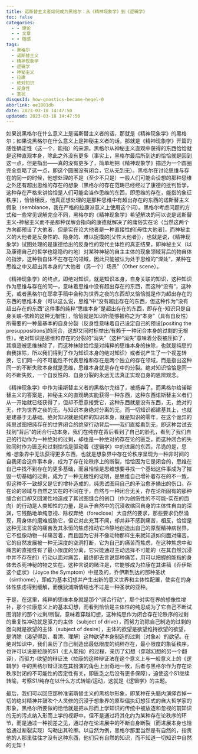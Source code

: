 ```yaml
---
title: 诺斯替主义者如何成为黑格尔：从《精神现象学》到《逻辑学》
toc: false
categories:
  - - 理论
  - - 文章
  - - 随感
tags:
  - 黑格尔
  - 诺斯替主义
  - 精神现象学
  - 逻辑学
  - 神秘主义
  - 拉康
  - 绝对知识
  - 反身性
  - 圣状
disqusId: how-gnostics-became-hegel-0
abbrlink: ee1801db
date: 2023-03-18 14:47:50
updated: 2023-03-18 14:47:50
---
```


如果说黑格尔在什么意义上是诺斯替主义者的话，那就是《精神现象学》的黑格尔；如果说黑格尔在什么意义上是神秘主义者的话，那就是《精神现象学》开篇的感性确定性（这一个，能指）的来源。黑格尔从神秘主义直观中获得的东西恰恰就是这种直观本身，除此之外没有更多（事实上，黑格尔最后所到达的恰恰就是回到这一点，但是指出——真的没有更多了，简单地把《精神现象学》描述为一个圆圈完全忽略了这一点，即这个圆圈没有闭合，它从无到无）。黑格尔在讨论思维与存在的同一的时候，他想处理的不是（至少不只是）一般人们可能会设想的那种思维之外还有超出思维的存在的想象（黑格尔的存在范畴已经经过了康德的批判哲学，这种存在严格来讲恰恰是人们可能会当作思维的东西，即思维的存在，能指的象征秩序），恰恰相反，他真正想处理的是那种思维中有超出存在的东西的诺斯替主义假象（semblance，我在严格的拉康派意义上使用这个词）。黑格尔考虑问题的方式和一些常见误解完全不同，黑格尔的《精神现象学》希望解决的可以说是诺斯替主义-神秘主义而不是那种误解会指向的康德就解决了的庸俗实在论（当然这两个方向都预设了大他者，但是实在论大他者是一种直接性的[母性大他者]，而神秘主义的大他者是反身性的、隐身的、难以捉摸的[父性大他者]），也就是说，《精神现象学》试图处理的是康德给出的反身性的现代主体性的真正结果，即神秘主义（以及康德自己的哲学也隐隐约约地）对某种神秘的自主主体的现象领域背后的物自体的指涉，这种物自体不在存在的领域，因此只能被认为处于思维的“深处”，某种在思维之中又超出其本身的“大他者（另一个）场景”（Other scene）。

《精神现象学》的终点，即绝对知识，就是知识本身，自身关联的知识，这种知识作为思维与存在的同一，意味着思维中没有超出存在的东西，而这种“没有”，这种无，或者黑格尔在耶拿手稿中会称为世界之夜的东西却又恰恰就是作为超出存在的东西的思维本身（可以这么说，思维“中”没有超出存在的东西，但这种作为“没有超出存在的东西”这件事的纯粹“思维本身”是超出存在的东西，即存在-知识只是自身关联-依赖的这种无根性），恰恰就是知识所能够被称之为“本身”（具有自反性）所需要的一种最基本的自身分裂（反身性意味着自己设定自己的预设[positing the presuppositions]的闭合，这却又同时标举出/有赖于一种闭合本身的过剩的无根性）。绝对知识是思维和存在的分裂的“消失”（这种“消失”意味着分裂被压抑了，其痕迹被思维抹除了，而这种抹除恰恰是对纯粹的思维本身的抹除，也就是纯思的自我抹除，所以我们得到了作为知识本身的绝对知识）或者说产生了一个视差转换，它们同一的不可能性不代表思维和存在是两个独立的存在领域，而是指出这种同一的不断失败本身就是思维，思维本身就是存在中的分裂。绝对知识恰恰是同一的不断失败，一个自反性的、自身分裂的永远无法真正实现自身的思辨观念。

《精神现象学》中作为诺斯替主义者的黑格尔完结了，被扬弃了。而黑格尔给诺斯替主义的答案是，神秘主义的直观确实能获得一种东西，这种东西诺斯替主义者们从一开始就已经获得了，但却不愿意接受它，这种东西就是没有东西，无，绝对的无，作为世界之夜的无，与知识本身绝对分离的无，而一切知识都建基其上，也就是建基于无基础。绝对知识就是纯粹的知识本身，就是知识的零年，在这个诡异的纯思试图把纯存在的世界闭合的绝望行动背后——我们直接看到无，即这种尝试去找到“背后”的闭合行动本身，我们在纯存在背后看到了自己的脸孔，看到了我们自己的行动作为一种绝对的过剩，却也是一种绝对的存在论的匮乏，而这种闭合的失败同时作为匮乏和过剩恰恰是驱动着《逻辑学》中的进展的东西。吊诡的是，思维-想象界中无法获得更多东西，也就是想象界中存在论秩序呈现为一种非时间的自我闭合这件事本身，成为了存在论秩序上的断裂，恰恰因为它是闭合的，思维在自己中找不到存在的更多基础，而且恰恰是思维想要寻找一个基础这件事成为了摧毁一切基础的过剩，成为了一种无根性的证明，是思维自己增补着存在的不一致，但这种不一致却又是它的增补造成的，纯思试图用自己的矛治愈矛捅出的伤口。存在论的领域与自然之实在的不同在于，自然与一种闭合无关，存在论所固有的那种缝合创口却又回溯性地造成了其试图缝合的创口（作为创伤性的不可能-实在的面向）的行动是人类知性的力量，是从于自然中的沉浸收缩回自身的主体性自由的深渊，它残酷地单纯忽视、除权弃绝（foreclose）大自然的要求，那些要求仍然涌现，用身体的磨难威胁它，但它对此充耳不闻，却并非不感到痛苦，相反，恰恰是这种无法言说的痛苦及其永恒的焦虑推动它冷静地创造出自己的原型精神病世界，它不但像动物一样痛苦着，而且因为它并不像动物那样生来就知道如何面对痛苦，它的自然发展被一种无深度的空洞打断，它为自己的痛苦而焦虑，在这种焦虑中和痛苦的直接性有了最小限度的分离，它只能通过主动选择不可能的（在其自然沉浸中并不存在的）行动以面对痛苦，最终即去言说那种痛苦，用可以把握的能指的身体去杀死神秘的物之实在。这种言说的赌注是，它能够成为拉康在其讲稿《乔伊斯这个症状》（Joyce the Symptom）中提及的，乔伊斯到达的那种圣状（sinthome），即成为基本幻想并产生出新的意义世界和主体性配置，使实在的身体性焦虑得到缓解，而俄狄浦斯情结也不过是一种圣状的亚种。

于是，在这里，纯粹的思维本身就是那个“闭合行动”，那个对实在界的想像性增补，那个拉康意义上的基本幻想，而看到恰恰是主体性的纯思成为了它自己不断试图消除的那个过剩/断裂，意味着穿越幻想，这种纯思作为闭合存在论秩序的过剩的重复性冲动就是驱力的主体（subject of drive），而努力消除自己制造的过剩的面向就是欲望的主体（subject of desire），主体的欲望是欲望维持欲望的欲望，是消除（渴望得到、看清、理解）这种欲望本身制造的过剩（对象a）的欲望。在绝对知识中，我们亲历了自己制造出最低限度的纯粹存在，最小限度的象征秩序，也许可以说是拉康的S1（主人能指）的过程，亲历了幻想（穿越幻想的另一个翻译），而驱力-欲望的辩证法（拉康的这种辩证法在这个意义上与一般意义上的《逻辑学》中的黑格尔辩证法在其扮演的角色上出奇地一致，后者与黑格尔作为存在论秩序封闭的不可能性的否定性有关，即匮乏之后没有更多保障），迫使这个S1继续转喻，考察S1/纯存在以什么方式转喻/运动，这就是《逻辑学》的主题。

最后，我们可以回应那种准诺斯替主义的黑格尔形象，即某种在头脑内演绎吞掉一切的绝对精神并鼓吹个人灵修的沉浸于想象界的原型偏执幻想狂式的自大哲学家的形象，黑格尔所要做的恰恰就是把从形而上学知识的传统中被放逐和忽视的前知识的无的污点纳入形而上学的视野中，但不是通过将其化约为某种存在论秩序的环节，而是通过一种视差之见，通过存在论进展中的不断自身断裂（而进展本身也恰恰通过断裂实现）勾勒出其轮廓。以自然为例，黑格尔那里当然是有自然的，指责他的人那里往往才没有这种东西，他们只有自然的知识，而不知道一切知识中自然的无知！
